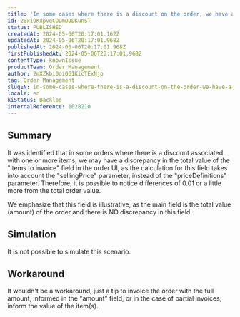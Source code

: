 ```yaml
---
title: 'In some cases where there is a discount on the order, we have a discrepancy in the total value of the Items to invoice field in the order UI.'
id: 20xiOKxpvdCODmDJDKunST
status: PUBLISHED
createdAt: 2024-05-06T20:17:01.162Z
updatedAt: 2024-05-06T20:17:01.968Z
publishedAt: 2024-05-06T20:17:01.968Z
firstPublishedAt: 2024-05-06T20:17:01.968Z
contentType: knownIssue
productTeam: Order Management
author: 2mXZkbi0oi061KicTExNjo
tag: Order Management
slugEN: in-some-cases-where-there-is-a-discount-on-the-order-we-have-a-discrepancy-in-the-total-value-of-the-items-to-invoice-field-in-the-order-ui
locale: en
kiStatus: Backlog
internalReference: 1028210
---
```


## Summary


It was identified that in some orders where there is a discount associated with one or more items, we may have a discrepancy in the total value of the "items to invoice" field in the order UI, as the calculation for this field takes into account the "sellingPrice" parameter, instead of the "priceDefinitions" parameter. Therefore, it is possible to notice differences of 0.01 or a little more from the total order value.

We emphasize that this field is illustrative, as the main field is the total value (amount) of the order and there is NO discrepancy in this field.


##

## Simulation


It is not possible to simulate this scenario.


##

## Workaround


It wouldn't be a workaround, just a tip to invoice the order with the full amount, informed in the "amount" field, or in the case of partial invoices, inform the value of the item(s).





